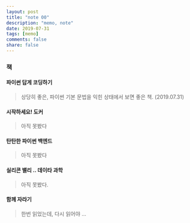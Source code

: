 ```yaml
---
layout: post
title: "note 00"
description: "memo, note"
date: 2019-07-31
tags: [memo]
comments: false
share: false
---
```

### 책

#### 파이썬 답게 코딩하기
> 상당히 좋은, 파이썬 기본 문법을 익힌 상태에서 보면 좋은 책. (2019.07.31)

#### 시작하세요! 도커
> 아직 못봤다

#### 탄탄한 파이썬 백엔드
> 아직 못봤다

#### 실리콘 밸리 .. 데이타 과학
> 아직 못봤다.

#### 함께 자라기
> 한번 읽었는데, 다시 읽어야 ...